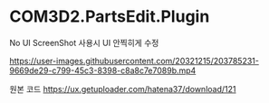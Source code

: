 # COM3D2.PartsEdit.Plugin

No UI ScreenShot 사용시 UI 안찍히게 수정



https://user-images.githubusercontent.com/20321215/203785231-9669de29-c799-45c3-8398-c8a8c7e7089b.mp4



원본 코드 https://ux.getuploader.com/hatena37/download/121  

